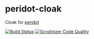 peridot-cloak
==========================

Cloak for [peridot](http://peridot-php.github.io/)

[![Build Status](https://travis-ci.org/cloak-php/peridot-cloak.svg?branch=master)](https://travis-ci.org/cloak-php/peridot-cloak)
[![Scrutinizer Code Quality](https://scrutinizer-ci.com/g/cloak-php/peridot-cloak/badges/quality-score.png?b=master)](https://scrutinizer-ci.com/g/cloak-php/peridot-cloak/?branch=master)

